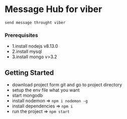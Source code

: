 # Message Hub for viber
    send message throught viber

### Prerequisites
- 1.install nodejs v8.13.0
- 2.install mysql
- 3.install mongo v>3.2


## Getting Started
- download project form git and go to project directory
- setup the env file what you want
- start mongodb
- install nodemon => `npm i nodemon -g`
- install dependencies => `npm i`
- run the project => `npm start`
